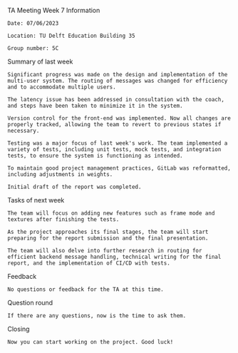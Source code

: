 TA Meeting Week 7
Information

    Date: 07/06/2023

    Location: TU Delft Education Building 35

    Group number: 5C

Summary of last week

    Significant progress was made on the design and implementation of the multi-user system. The routing of messages was changed for efficiency and to accommodate multiple users.

    The latency issue has been addressed in consultation with the coach, and steps have been taken to minimize it in the system.

    Version control for the front-end was implemented. Now all changes are properly tracked, allowing the team to revert to previous states if necessary.

    Testing was a major focus of last week's work. The team implemented a variety of tests, including unit tests, mock tests, and integration tests, to ensure the system is functioning as intended.

    To maintain good project management practices, GitLab was reformatted, including adjustments in weights.

    Initial draft of the report was completed.

Tasks of next week

    The team will focus on adding new features such as frame mode and textures after finishing the tests.

    As the project approaches its final stages, the team will start preparing for the report submission and the final presentation.

    The team will also delve into further research in routing for efficient backend message handling, technical writing for the final report, and the implementation of CI/CD with tests.

Feedback

    No questions or feedback for the TA at this time.

Question round

    If there are any questions, now is the time to ask them.

Closing

    Now you can start working on the project. Good luck!